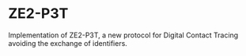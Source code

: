# ZE2-P3T
Implementation of ZE2-P3T, a new protocol for Digital Contact Tracing avoiding the exchange of identifiers.
